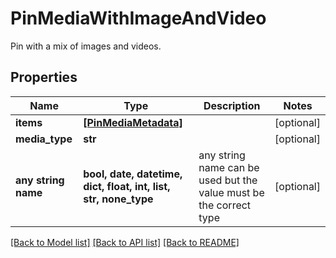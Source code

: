 # PinMediaWithImageAndVideo

Pin with a mix of images and videos.

## Properties
Name | Type | Description | Notes
------------ | ------------- | ------------- | -------------
**items** | [**[PinMediaMetadata]**](PinMediaMetadata.md) |  | [optional] 
**media_type** | **str** |  | [optional] 
**any string name** | **bool, date, datetime, dict, float, int, list, str, none_type** | any string name can be used but the value must be the correct type | [optional]

[[Back to Model list]](../README.md#documentation-for-models) [[Back to API list]](../README.md#documentation-for-api-endpoints) [[Back to README]](../README.md)


